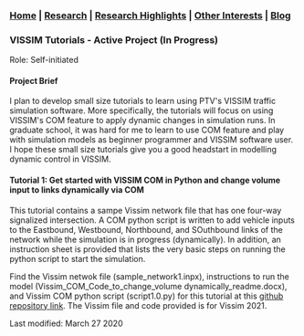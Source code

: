 ### [Home](README.md) | [Research](research_projects.md) | [Research Highlights](/research.md) | [Other Interests](other_interests.md) | [Blog](blog.md) 

### VISSIM Tutorials - Active Project (In Progress)
Role: Self-initiated

#### Project Brief
I plan to develop small size tutorials to learn using PTV's VISSIM traffic simulation software. More specifically, the tutorials will focus on using VISSIM's COM feature to apply dynamic changes in simulation runs. In graduate school, it was hard for me to learn to use COM feature and play with simulation models as beginner programmer and VISSIM software user. I hope these small size tutorials give you a good headstart in modelling dynamic control in VISSIM. 

#### Tutorial 1: Get started with VISSIM COM in Python and change volume input to links dynamically via COM
This tutorial contains a sampe Vissim network file that has one four-way signalized intersection. A COM python script is written to add vehicle inputs to the Eastbound, Westbound, Northbound, and SOuthbound links of the network while the simulation is in progress (dynamically). In addition, an instruction sheet is provided that lists the very basic steps on running the python script to start the simulation. 

Find the Vissim netwok file (sample_network1.inpx), instructions to run the model (Vissim_COM_Code_to_change_volume dynamically_readme.docx), and Vissim COM python script (script1.0.py) for this tutorial at this [github repository link](https://github.com/abhilashasaroj/VISSIM_COM_Tutorials/tree/main/Tutorial_1). The Vissim file and code provided is for Vissim 2021. 


Last modified: March 27 2020
